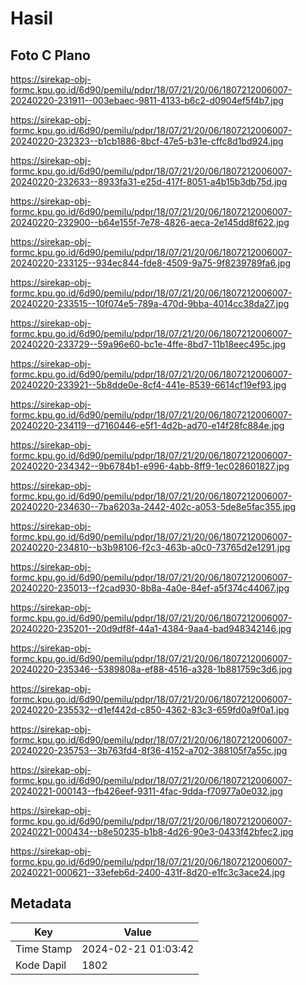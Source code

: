 # Hasil

## Foto C Plano

https://sirekap-obj-formc.kpu.go.id/6d90/pemilu/pdpr/18/07/21/20/06/1807212006007-20240220-231911--003ebaec-9811-4133-b6c2-d0904ef5f4b7.jpg

https://sirekap-obj-formc.kpu.go.id/6d90/pemilu/pdpr/18/07/21/20/06/1807212006007-20240220-232323--b1cb1886-8bcf-47e5-b31e-cffc8d1bd924.jpg

https://sirekap-obj-formc.kpu.go.id/6d90/pemilu/pdpr/18/07/21/20/06/1807212006007-20240220-232633--8933fa31-e25d-417f-8051-a4b15b3db75d.jpg

https://sirekap-obj-formc.kpu.go.id/6d90/pemilu/pdpr/18/07/21/20/06/1807212006007-20240220-232900--b64e155f-7e78-4826-aeca-2e145dd8f622.jpg

https://sirekap-obj-formc.kpu.go.id/6d90/pemilu/pdpr/18/07/21/20/06/1807212006007-20240220-233125--934ec844-fde8-4509-9a75-9f8239789fa6.jpg

https://sirekap-obj-formc.kpu.go.id/6d90/pemilu/pdpr/18/07/21/20/06/1807212006007-20240220-233515--10f074e5-789a-470d-9bba-4014cc38da27.jpg

https://sirekap-obj-formc.kpu.go.id/6d90/pemilu/pdpr/18/07/21/20/06/1807212006007-20240220-233729--59a96e60-bc1e-4ffe-8bd7-11b18eec495c.jpg

https://sirekap-obj-formc.kpu.go.id/6d90/pemilu/pdpr/18/07/21/20/06/1807212006007-20240220-233921--5b8dde0e-8cf4-441e-8539-6614cf19ef93.jpg

https://sirekap-obj-formc.kpu.go.id/6d90/pemilu/pdpr/18/07/21/20/06/1807212006007-20240220-234119--d7160446-e5f1-4d2b-ad70-e14f28fc884e.jpg

https://sirekap-obj-formc.kpu.go.id/6d90/pemilu/pdpr/18/07/21/20/06/1807212006007-20240220-234342--9b6784b1-e996-4abb-8ff9-1ec028601827.jpg

https://sirekap-obj-formc.kpu.go.id/6d90/pemilu/pdpr/18/07/21/20/06/1807212006007-20240220-234630--7ba6203a-2442-402c-a053-5de8e5fac355.jpg

https://sirekap-obj-formc.kpu.go.id/6d90/pemilu/pdpr/18/07/21/20/06/1807212006007-20240220-234810--b3b98106-f2c3-463b-a0c0-73765d2e1291.jpg

https://sirekap-obj-formc.kpu.go.id/6d90/pemilu/pdpr/18/07/21/20/06/1807212006007-20240220-235013--f2cad930-8b8a-4a0e-84ef-a5f374c44067.jpg

https://sirekap-obj-formc.kpu.go.id/6d90/pemilu/pdpr/18/07/21/20/06/1807212006007-20240220-235201--20d9df8f-44a1-4384-9aa4-bad948342146.jpg

https://sirekap-obj-formc.kpu.go.id/6d90/pemilu/pdpr/18/07/21/20/06/1807212006007-20240220-235346--5389808a-ef88-4516-a328-1b881759c3d6.jpg

https://sirekap-obj-formc.kpu.go.id/6d90/pemilu/pdpr/18/07/21/20/06/1807212006007-20240220-235532--d1ef442d-c850-4362-83c3-659fd0a9f0a1.jpg

https://sirekap-obj-formc.kpu.go.id/6d90/pemilu/pdpr/18/07/21/20/06/1807212006007-20240220-235753--3b763fd4-8f36-4152-a702-388105f7a55c.jpg

https://sirekap-obj-formc.kpu.go.id/6d90/pemilu/pdpr/18/07/21/20/06/1807212006007-20240221-000143--fb426eef-9311-4fac-9dda-f70977a0e032.jpg

https://sirekap-obj-formc.kpu.go.id/6d90/pemilu/pdpr/18/07/21/20/06/1807212006007-20240221-000434--b8e50235-b1b8-4d26-90e3-0433f42bfec2.jpg

https://sirekap-obj-formc.kpu.go.id/6d90/pemilu/pdpr/18/07/21/20/06/1807212006007-20240221-000621--33efeb6d-2400-431f-8d20-e1fc3c3ace24.jpg


## Metadata

| Key        | Value               |
| ---------- | ------------------- |
| Time Stamp | 2024-02-21 01:03:42 |
| Kode Dapil | 1802                |



